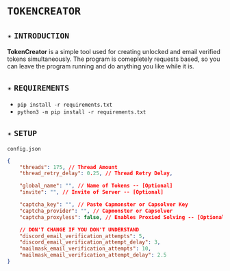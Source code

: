 # `TOKENCREATOR`
## `✴️` `INTRODUCTION`
**TokenCreator** is a simple tool used for creating unlocked and email verified tokens simultaneously. The program is comepletely requests based, so you can leave the program running and do anything you like while it is.
## `✴️` `REQUIREMENTS`
- `pip install -r requirements.txt`
- `python3 -m pip install -r requirements.txt`
## `✴️` `SETUP`
`config.json`
```json
{
    "threads": 175, // Thread Amount
    "thread_retry_delay": 0.25, // Thread Retry Delay,

    "global_name": "", // Name of Tokens -- [Optional]
    "invite": "", // Invite of Server -- [Optional]

    "captcha_key": "", // Paste Capmonster or Capsolver Key
    "captcha_provider": "", // Capmonster or Capsolver
    "captcha_proxyless": false, // Enables Proxied Solving -- [Optional]

    // DON'T CHANGE IF YOU DON'T UNDERSTAND
    "discord_email_verification_attempts": 5,
    "discord_email_verification_attempt_delay": 3,
    "mailmask_email_verification_attempts": 10,
    "mailmask_email_verification_attempt_delay": 2.5
}
```
